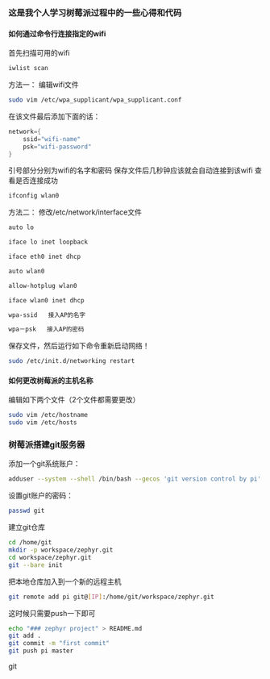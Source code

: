 ### 这是我个人学习树莓派过程中的一些心得和代码
#### 如何通过命令行连接指定的wifi
首先扫描可用的wifi
```` sh
iwlist scan
````
方法一：
编辑wifi文件
```` sh
sudo vim /etc/wpa_supplicant/wpa_supplicant.conf
````
在该文件最后添加下面的话：
```` c
network={
	ssid="wifi-name"
	psk="wifi-password"
}
````
引号部分分别为wifi的名字和密码
保存文件后几秒钟应该就会自动连接到该wifi
查看是否连接成功
```` sh
ifconfig wlan0
````
方法二：
修改/etc/network/interface文件
```` sh
auto lo

iface lo inet loopback

iface eth0 inet dhcp

auto wlan0

allow-hotplug wlan0

iface wlan0 inet dhcp

wpa-ssid   接入AP的名字

wpa－psk   接入AP的密码 
````
保存文件，然后运行如下命令重新启动网络！
```` sh
sudo /etc/init.d/networking restart
````

#### 如何更改树莓派的主机名称
编辑如下两个文件（2个文件都需要更改）
```sh
sudo vim /etc/hostname
sudo vim /etc/hosts
```

### 树莓派搭建git服务器
添加一个git系统账户：
```sh
adduser --system --shell /bin/bash --gecos 'git version control by pi' --group --home /home/git git
```
设置git账户的密码：
```sh
passwd git
```
建立git仓库
```sh
cd /home/git
mkdir -p workspace/zephyr.git
cd workspace/zephyr.git
git --bare init
```
把本地仓库加入到一个新的远程主机
```sh
git remote add pi git@[IP]:/home/git/workspace/zephyr.git
```
这时候只需要push一下即可
```sh
echo "### zephyr project" > README.md
git add .
git commit -m "first commit"
git push pi master
```
git 

